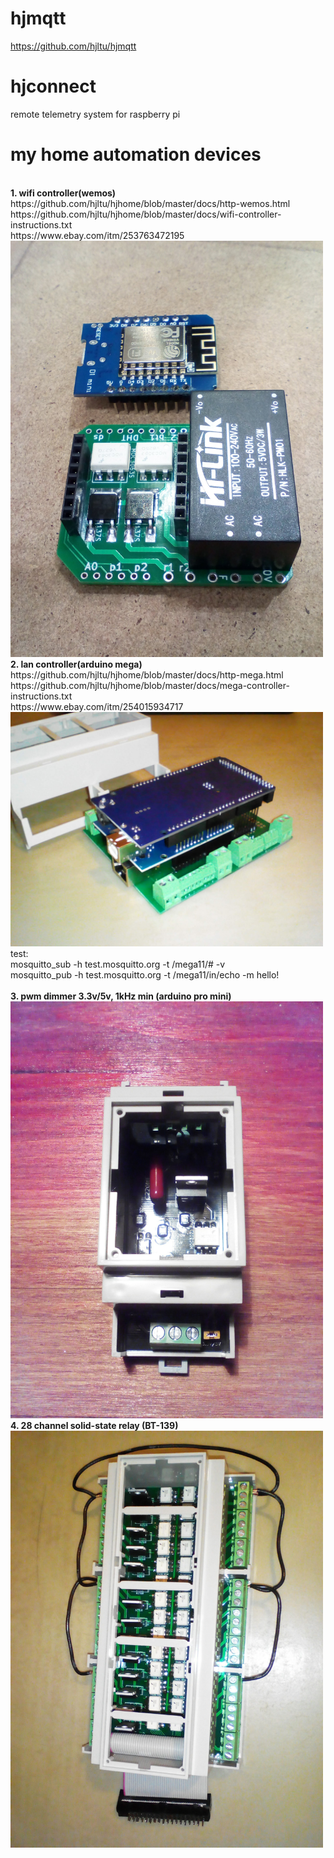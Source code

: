 # hjmqtt
https://github.com/hjltu/hjmqtt

# hjconnect
remote telemetry system  for raspberry pi

# my home automation devices
<br>
<b>1. wifi controller(wemos)</b>
<br>https://github.com/hjltu/hjhome/blob/master/docs/http-wemos.html
<br>https://github.com/hjltu/hjhome/blob/master/docs/wifi-controller-instructions.txt
<br>https://www.ebay.com/itm/253763472195
<br><img src="img/wemos.jpg" width="500">
<br>
<b>2. lan controller(arduino mega)</b>
<br>https://github.com/hjltu/hjhome/blob/master/docs/http-mega.html
<br>https://github.com/hjltu/hjhome/blob/master/docs/mega-controller-instructions.txt
<br>https://www.ebay.com/itm/254015934717
<br><img src="img/mega.jpg" width="500">
test: 
<br>mosquitto_sub -h test.mosquitto.org -t /mega11/# -v
<br>mosquitto_pub -h test.mosquitto.org -t /mega11/in/echo -m hello!
<br>
<br><b>3. pwm dimmer 3.3v/5v, 1kHz min (arduino pro mini)</b>
<br><img src="img/pwm-dimmer.jpg" width="500">
<br>
<b>4. 28 channel solid-state relay (BT-139)</b>
<br><img src="img/28-channel.jpg" width="500">

